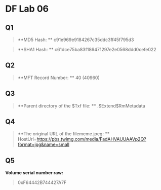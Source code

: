 # DF Lab 06
## Q1

> **MD5 Hash: **
> c91e969e9184267c35ddc3ff45f795d3

> **SHA1 Hash: **
> c61dce75ba83f186471297e2e0568ddd0cefe022

## Q2
> **MFT Record Number: ** 
> 40 (40960)

## Q3
> **Parent directory of the $Txf file: **
> .\$Extend\$RmMetadata

## Q4
> **The original URL of the filememe.jpeg: **
> HostUrl=https://pbs.twimg.com/media/FadAHVAUUAAVp2Q?format=jpg&name=small

## Q5
**Volume serial number raw:**
> 0xF64442B744427A7F 
